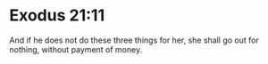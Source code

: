 # Exodus 21:11

And if he does not do these three things for her, she shall go out for nothing, without payment of money.
